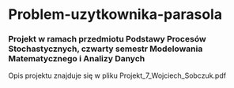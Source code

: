 # Problem-uzytkownika-parasola

### Projekt w ramach przedmiotu Podstawy Procesów Stochastycznych, czwarty semestr Modelowania Matematycznego i Analizy Danych

Opis projektu znajduje się w pliku Projekt_7_Wojciech_Sobczuk.pdf
